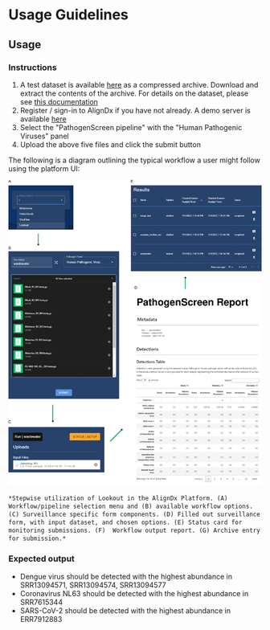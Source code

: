 # Usage Guidelines
 
## Usage 

### Instructions
1. A test dataset is available [here](https://github.com/doxeylab/aligndx/releases/download/v.1.0.0/test_dataset.rar) as a compressed archive. Download and extract the contents of the archive. For details on the dataset, please see [this documentation](test_datasets.MD)
2. Register / sign-in to AlignDx if you have not already. A demo server is available [here](https://aligndx.uwaterloo.ca)
3. Select the "PathogenScreen pipeline" with the "Human Pathogenic Viruses" panel
4. Upload the above five files and click the submit button

The following is a diagram outlining the typical workflow a user might follow using the platform UI:

<img src="images/PathogenScreen diagram.svg" alt="Logo">

    *Stepwise utilization of Lookout in the AlignDx Platform. (A) Workflow/pipeline selection menu and (B) available workflow options. (C) Surveillance specific form components. (D) Filled out surveillance form, with input dataset, and chosen options. (E) Status card for monitoring submissions. (F)  Workflow output report. (G) Archive entry for submission.*

### Expected output

* Dengue virus should be detected with the highest abundance in SRR13094571, SRR13094574, SRR13094577
* Coronavirus NL63 should be detected with the highest abundance in SRR7615344
* SARS-CoV-2 should be detected with the highest abundance in ERR7912883
